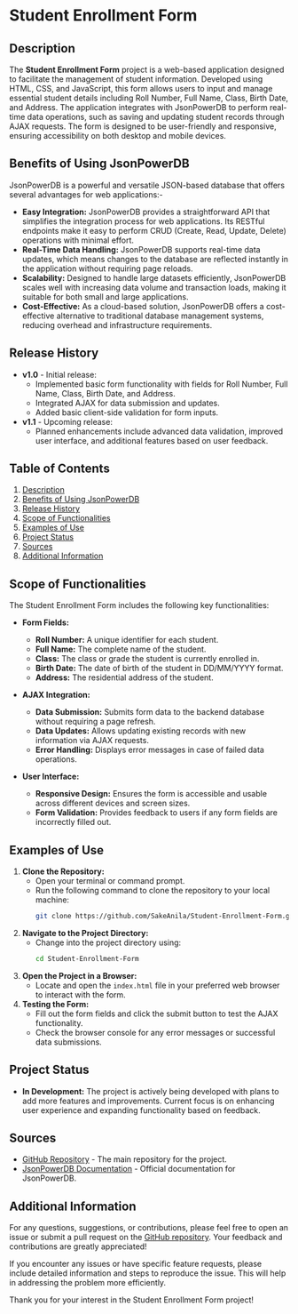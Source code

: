 # Student Enrollment Form

## Description
The **Student Enrollment Form** project is a web-based application designed to facilitate the management of student information. Developed using HTML, CSS, and JavaScript, this form allows users to input and manage essential student details including Roll Number, Full Name, Class, Birth Date, and Address. The application integrates with JsonPowerDB to perform real-time data operations, such as saving and updating student records through AJAX requests. The form is designed to be user-friendly and responsive, ensuring accessibility on both desktop and mobile devices.

## Benefits of Using JsonPowerDB
JsonPowerDB is a powerful and versatile JSON-based database that offers several advantages for web applications:-

- **Easy Integration:** JsonPowerDB provides a straightforward API that simplifies the integration process for web applications. Its RESTful endpoints make it easy to perform CRUD (Create, Read, Update, Delete) operations with minimal effort.
- **Real-Time Data Handling:** JsonPowerDB supports real-time data updates, which means changes to the database are reflected instantly in the application without requiring page reloads.
- **Scalability:** Designed to handle large datasets efficiently, JsonPowerDB scales well with increasing data volume and transaction loads, making it suitable for both small and large applications.
- **Cost-Effective:** As a cloud-based solution, JsonPowerDB offers a cost-effective alternative to traditional database management systems, reducing overhead and infrastructure requirements.

## Release History
- **v1.0** - Initial release:
  - Implemented basic form functionality with fields for Roll Number, Full Name, Class, Birth Date, and Address.
  - Integrated AJAX for data submission and updates.
  - Added basic client-side validation for form inputs.
- **v1.1** - Upcoming release:
  - Planned enhancements include advanced data validation, improved user interface, and additional features based on user feedback.

## Table of Contents
1. [Description](#description)
2. [Benefits of Using JsonPowerDB](#benefits-of-using-jsonpowerdb)
3. [Release History](#release-history)
4. [Scope of Functionalities](#scope-of-functionalities)
5. [Examples of Use](#examples-of-use)
6. [Project Status](#project-status)
7. [Sources](#sources)
8. [Additional Information](#additional-information)

## Scope of Functionalities
The Student Enrollment Form includes the following key functionalities:

- **Form Fields:**
  - **Roll Number:** A unique identifier for each student.
  - **Full Name:** The complete name of the student.
  - **Class:** The class or grade the student is currently enrolled in.
  - **Birth Date:** The date of birth of the student in DD/MM/YYYY format.
  - **Address:** The residential address of the student.

- **AJAX Integration:**
  - **Data Submission:** Submits form data to the backend database without requiring a page refresh.
  - **Data Updates:** Allows updating existing records with new information via AJAX requests.
  - **Error Handling:** Displays error messages in case of failed data operations.

- **User Interface:**
  - **Responsive Design:** Ensures the form is accessible and usable across different devices and screen sizes.
  - **Form Validation:** Provides feedback to users if any form fields are incorrectly filled out.

## Examples of Use
1. **Clone the Repository:**
   - Open your terminal or command prompt.
   - Run the following command to clone the repository to your local machine:
     ```bash
     git clone https://github.com/SakeAnila/Student-Enrollment-Form.git
     ```
2. **Navigate to the Project Directory:**
   - Change into the project directory using:
     ```bash
     cd Student-Enrollment-Form
     ```
3. **Open the Project in a Browser:**
   - Locate and open the `index.html` file in your preferred web browser to interact with the form.
4. **Testing the Form:**
   - Fill out the form fields and click the submit button to test the AJAX functionality.
   - Check the browser console for any error messages or successful data submissions.

## Project Status
- **In Development:** The project is actively being developed with plans to add more features and improvements. Current focus is on enhancing user experience and expanding functionality based on feedback.

## Sources
- [GitHub Repository](https://github.com/SakeAnila/Student-Enrollment-Form) - The main repository for the project.
- [JsonPowerDB Documentation](http://www.jsonpowerdb.org/) - Official documentation for JsonPowerDB.

## Additional Information
For any questions, suggestions, or contributions, please feel free to open an issue or submit a pull request on the [GitHub repository](https://github.com/SakeAnila/Student-Enrollment-Form). Your feedback and contributions are greatly appreciated!

If you encounter any issues or have specific feature requests, please include detailed information and steps to reproduce the issue. This will help in addressing the problem more efficiently.

Thank you for your interest in the Student Enrollment Form project!
